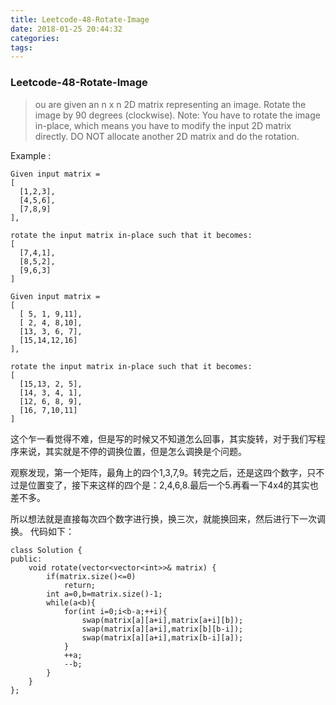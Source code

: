 ```yaml
---
title: Leetcode-48-Rotate-Image
date: 2018-01-25 20:44:32
categories:
tags:
---
```

### Leetcode-48-Rotate-Image
> ou are given an n x n 2D matrix representing an image.
Rotate the image by 90 degrees (clockwise).
Note:
You have to rotate the image in-place, which means you have to modify the input 2D matrix directly. DO NOT allocate another 2D matrix and do the rotation.

Example :
```
Given input matrix =
[
  [1,2,3],
  [4,5,6],
  [7,8,9]
],

rotate the input matrix in-place such that it becomes:
[
  [7,4,1],
  [8,5,2],
  [9,6,3]
]

Given input matrix =
[
  [ 5, 1, 9,11],
  [ 2, 4, 8,10],
  [13, 3, 6, 7],
  [15,14,12,16]
],

rotate the input matrix in-place such that it becomes:
[
  [15,13, 2, 5],
  [14, 3, 4, 1],
  [12, 6, 8, 9],
  [16, 7,10,11]
]
```

这个乍一看觉得不难，但是写的时候又不知道怎么回事，其实旋转，对于我们写程序来说，其实就是不停的调换位置，但是怎么调换是个问题。

观察发现，第一个矩阵，最角上的四个1,3,7,9。转完之后，还是这四个数字，只不过是位置变了，接下来这样的四个是：2,4,6,8.最后一个5.再看一下4x4的其实也差不多。

所以想法就是直接每次四个数字进行换，换三次，就能换回来，然后进行下一次调换。
代码如下：

```
class Solution {
public:
    void rotate(vector<vector<int>>& matrix) {
        if(matrix.size()<=0)
            return;
        int a=0,b=matrix.size()-1;
        while(a<b){
            for(int i=0;i<b-a;++i){
                swap(matrix[a][a+i],matrix[a+i][b]);
                swap(matrix[a][a+i],matrix[b][b-i]);
                swap(matrix[a][a+i],matrix[b-i][a]);
            }
            ++a;
            --b;
        }
    }
};
```
